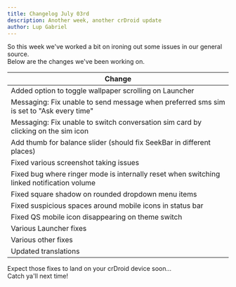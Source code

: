 ```yaml
---
title: Changelog July 03rd
description: Another week, another crDroid update
author: Lup Gabriel
---
```

So this week we've worked a bit on ironing out some issues in our general source.  
Below are the changes we've been working on.

| Change |
| --- |
| Added option to toggle wallpaper scrolling on Launcher |
| Messaging: Fix unable to send message when preferred sms sim is set to "Ask every time" |
| Messaging: Fix unable to switch conversation sim card by clicking on the sim icon |
| Add thumb for balance slider (should fix SeekBar in different places) |
| Fixed various screenshot taking issues |
| Fixed bug where ringer mode is internally reset when switching linked notification volume |
| Fixed square shadow on rounded dropdown menu items |
| Fixed suspicious spaces around mobile icons in status bar |
| Fixed QS mobile icon disappearing on theme switch |
| Various Launcher fixes |
| Various other fixes |
| Updated translations |

Expect those fixes to land on your crDroid device soon...  
Catch ya'll next time!
